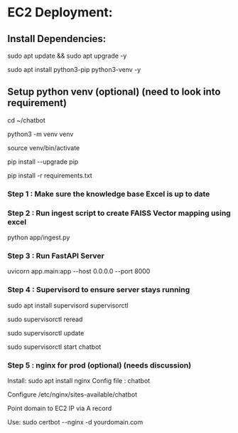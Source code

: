 # EC2 Deployment:

## Install Dependencies:

sudo apt update && sudo apt upgrade -y

sudo apt install python3-pip python3-venv -y

## Setup python venv (optional) (need to look into requirement)
cd ~/chatbot

python3 -m venv venv

source venv/bin/activate

pip install --upgrade pip

pip install -r requirements.txt

### Step 1 : Make sure the knowledge base Excel is up to date
### Step 2 : Run ingest script to create FAISS Vector mapping using excel 
python app/ingest.py
### Step 3 : Run FastAPI Server 
uvicorn app.main:app --host 0.0.0.0 --port 8000
### Step 4 : Supervisord to ensure server stays running
sudo apt install supervisord supervisorctl

sudo supervisorctl reread

sudo supervisorctl update

sudo supervisorctl start chatbot


### Step 5 : nginx for prod (optional) (needs discussion)
Install: sudo apt install nginx
Config file : chatbot

Configure /etc/nginx/sites-available/chatbot

Point domain to EC2 IP via A record

Use: sudo certbot --nginx -d yourdomain.com

